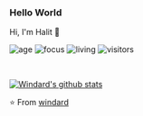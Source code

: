 ### Hello World
Hi, I'm Halit 👋

![age](https://img.shields.io/badge/age-26-blue)
![focus](https://img.shields.io/badge/focus-full-stack-brightgreen)
![living](https://img.shields.io/badge/living-Izmir-3c9)
![visitors](https://windard-visitor-badge.glitch.me/badge?page_id=windard.github.profile)

<br />

[![Windard's github stats](https://github-readme-stats.vercel.app/api?username=windard&show_icons=true)](https://github.com/windard)


⭐️ From [windard](https://github.com/windard)
